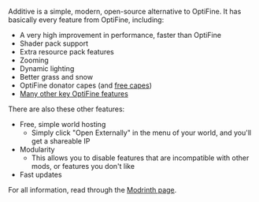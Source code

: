 Additive is a simple, modern, open-source alternative to OptiFine. It has basically every feature from OptiFine, including:

- A very high improvement in performance, faster than OptiFine
- Shader pack support
- Extra resource pack features
- Zooming
- Dynamic lighting
- Better grass and snow
- OptiFine donator capes (and [free capes](https://github.com/intergrav/Additive/wiki/Supporter-cape))
- [Many other key OptiFine features](https://github.com/intergrav/Additive/wiki/Give-up-OptiFine)

There are also these other features:

- Free, simple world hosting
    - Simply click "Open Externally" in the menu of your world, and you'll get a shareable IP
- Modularity
    - This allows you to disable features that are incompatible with other mods, or features you don't like
- Fast updates

For all information, read through the [Modrinth page](https://modrinth.com/modpack/additive).